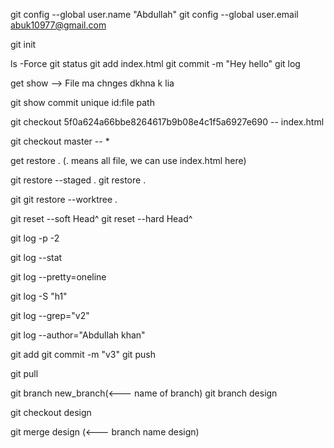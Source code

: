 git config --global user.name "Abdullah"
git config --global user.email abuk10977@gmail.com

git init

ls -Force
git status
git add index.html
git commit -m "Hey hello"
git log

get show --> File ma chnges dkhna k lia

<!-- Agr koi specific commit ki file dkhna chay to us k lia -->
git show commit unique id:file path

<!-- Agr ap koi purani file lana chty ho wps -->
git checkout 5f0a624a66bbe8264617b9b08e4c1f5a6927e690 -- index.html

<!-- agr ap phr sa latest wali file wpis lana chty ho -->
git checkout master -- *

<!-- Agr kuch galti etc hu gai file ma or usa back krna ha  -->
get restore . (. means all file, we can use index.html here)

<!-- agr ham na git add kr lia or galti b ki hui ho to phr yah use kryn gy -->
git restore --staged .
git restore .

<!-- agr git add krna k bad koi mistake hu jay to  -->
git git restore --worktree .

<!-- agr commit krna k bad pta chly k galti ki hu to usa asa reset kryn ga  -->
git reset --soft Head^
git reset --hard Head^

<!-- Useful logs option -->
<!-- agr last 2 commit dkhna hyn to -->
git log -p -2

<!-- Summary dikhay ga k kia kia changes hui hyn -->
git log --stat

<!-- agr har commit 1 line ma dkhna chty hyn to -->
git log --pretty=oneline

<!-- agr koi specific function dkhna chty hyn k yah kab change ya add hua like <h1> -->
git log -S "h1"

<!-- agr commit k message k zariya search krna chao to -->
git log --grep="v2"

<!-- agr ksi specific user ka commit dkhna ha to -->
git log --author="Abdullah khan"


<!-- Push from local to remote repo -->
git add
git commit -m "v3"
git push

<!-- Understand Git Pull -->
<!-- from remote repo to local  -->
git pull


<!-- Branching & Merging -->
<!-- Make a new branch -->
git branch new_branch(<--- name of branch)
git branch design
<!-- agr dusri branch par shift hona ho to -->
git checkout design

<!-- Merge two branches -->
git merge design  (<--- branch name design)

